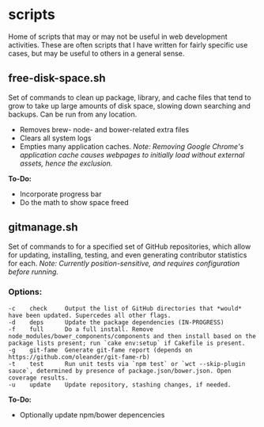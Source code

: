 # scripts

Home of scripts that may or may not be useful in web development activities. These are often scripts that I have written for fairly specific use cases, but may be useful to others in a general sense.

## free-disk-space.sh

Set of commands to clean up package, library, and cache files that tend to grow to take up large amounts of disk space, slowing down searching and backups. Can be run from any location.

- Removes brew- node- and bower-related extra files
- Clears all system logs
- Empties many application caches. *Note: Removing Google Chrome's application cache causes webpages to initially load without external assets, hence the exclusion.*

**To-Do:**

- Incorporate progress bar
- Do the math to show space freed

## gitmanage.sh

Set of commands to for a specified set of GitHub repositories, which allow for updating, installing, testing, and even generating contributor statistics for each. *Note: Currently position-sensitive, and requires configuration before running.*

### Options:

    -c	  check     Output the list of GitHub directories that *would* have been updated. Supercedes all other flags.
    -d    deps      Update the package dependencies (IN-PROGRESS)
    -f    full    	Do a full install. Remove node_modules/bower_components/components and then install based on the package lists present; run `cake env:setup` if Cakefile is present.
    -g    git-fame  Generate git-fame report (depends on https://github.com/oleander/git-fame-rb)
    -t	  test		Run unit tests via `npm test` or `wct --skip-plugin sauce`, determined by presence of package.json/bower.json. Open coverage results.
    -u    update  	Update repository, stashing changes, if needed.

**To-Do:**

- Optionally update npm/bower depencencies
